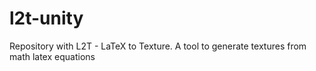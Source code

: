 # l2t-unity

Repository with L2T - LaTeX to Texture. A tool to generate textures from math latex equations

